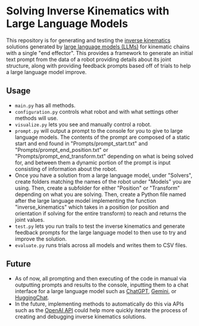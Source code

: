 # Solving Inverse Kinematics with Large Language Models

This repository is for generating and testing the [inverse kinematics](https://en.wikipedia.org/wiki/Inverse_kinematics "Inverse Kinematics Wikipedia") solutions generated by [large language models (LLMs)](https://wikipedia.org/wiki/Large_language_model "Large Language Models Wikipedia") for kinematic chains with a single "end effector". This provides a framework to generate an initial text prompt from the data of a robot providing details about its joint structure, along with providing feedback prompts based off of trials to help a large language model improve.

## Usage

- ``main.py`` has all methods.
- ``configuration.py`` controls what robot and with what settings other methods will use.
- ``visualize.py`` lets you see and manually control a robot.
- ``prompt.py`` will output a prompt to the console for you to give to large language models. The contents of the prompt are composed of a static start and end found in "Prompts/prompt_start.txt" and "Prompts/prompt_end_position.txt" or "Prompts/prompt_end_transform.txt" depending on what is being solved for, and between them a dynamic portion of the prompt is input consisting of information about the robot.
- Once you have a solution from a large language model, under "Solvers", create folders matching the names of the robot under "Models" you are using. Then, create a subfolder for either "Position" or "Transform" depending on what you are solving. Then, create a Python file named after the large language model implementing the function "inverse_kinematics" which takes in a position (or position and orientation if solving for the entire transform) to reach and returns the joint values.
- ``test.py`` lets you run trails to test the inverse kinematics and generate feedback prompts for the large language model to then use to try and improve the solution.
- ``evaluate.py`` runs trials across all models and writes them to CSV files.

## Future

- As of now, all prompting and then executing of the code in manual via outputting prompts and results to the console, inputting them to a chat interface for a large language model such as [ChatGPT](http://chatgpt.com, "ChatGPT"), [Gemini](https://gemini.google.com, "Gemini"), or [HuggingChat](https://huggingface.co/chat, "HuggingChat").
- In the future, implementing methods to automatically do this via APIs such as the [OpenAI API](http://platform.openai.com, "OpenAI API") could help more quickly iterate the process of creating and debugging inverse kinematics solutions.